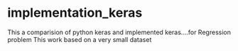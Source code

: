 # implementation_keras

This a comparision of python keras and implemented keras....for Regression problem
This work based on a very small dataset 
